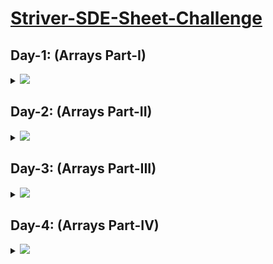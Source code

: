 # [Striver-SDE-Sheet-Challenge](https://takeuforward.org/interviews/strivers-sde-sheet-top-coding-interview-problems)

## Day-1: (Arrays Part-I)

<details>
  <summary><img id="array" src="https://img.shields.io/badge/ARRAYS%20PART--I-6-brightgreen"></summary>
  
  | S.No. | Problem                                                                                                                     | Solutions                                                                                                                                                                                                                                                                 |
  |-------|-----------------------------------------------------------------------------------------------------------------------------|-------------------------------------------------------------------------------------------------------------------------------------------------------------------------------------------------------------------------------------------------------------------------|
  |   1   |[Set Matrix Zeroes](https://takeuforward.org/data-structure/set-matrix-zero)                                                 |<a   href="https://github.com/VishnuVVR-369/Striver-SDE-Sheet/blob/master/01%5D.%20Arrays/01%5D.%20Set%20Matrix%20Zeroes.cpp"><img src="https://img.shields.io/badge/-%20Solution-brightgreen"></a>
  |   2   |[Pascal's Triangle](https://takeuforward.org/data-structure/program-to-generate-pascals-triangle)                            |<a   href="https://github.com/VishnuVVR-369/Striver-SDE-Sheet/blob/master/01%5D.%20Arrays/02%5D.%20Pascals%20Triangle.cpp"><img src="https://img.shields.io/badge/-%20Solution-brightgreen"></a>
  |   3   |[Next Permutation](https://takeuforward.org/data-structure/next_permutation-find-next-lexicographically-greater-permutation/)|<a   href="https://github.com/VishnuVVR-369/Striver-SDE-Sheet/blob/master/01%5D.%20Arrays/03%5D.%20Next%20Permutation.cpp"><img src="https://img.shields.io/badge/-%20Solution-brightgreen"></a>
  |   4   |[Kadane's Algorithm](https://takeuforward.org/data-structure/kadanes-algorithm-maximum-subarray-sum-in-an-array/)            |<a   href="https://github.com/VishnuVVR-369/Striver-SDE-Sheet/blob/master/01%5D.%20Arrays/04%5D.%20Kadanes%20Algorithm.cpp"><img src="https://img.shields.io/badge/-%20Solution-brightgreen"></a>
  |   5   |[Sort array of 0's 1's and 2's](https://takeuforward.org/data-structure/sort-an-array-of-0s-1s-and-2s/)                      |<a   href="https://github.com/VishnuVVR-369/Striver-SDE-Sheet/blob/master/01%5D.%20Arrays/05%5D.%20Sort%20array%20of%200%2C%201%20and%202.cpp"><img src="https://img.shields.io/badge/-%20Solution-brightgreen"></a>
  |   6   |[Stock Buy and Sell](https://takeuforward.org/data-structure/stock-buy-and-sell/)                                            |<a   href="https://github.com/VishnuVVR-369/Striver-SDE-Sheet/blob/master/01%5D.%20Arrays/06%5D.%20Stock%20Buy%20and%20Sell.cpp"><img src="https://img.shields.io/badge/-%20Solution-brightgreen"></a>
  <br>
    <div align="right">
      <h3><b><a href="#striver-sde-sheet-challenge">⬆️ Back to Top</a></b></h3>
    </div>
  <br>
  
</details>

## Day-2: (Arrays Part-II)

<details>
  <summary><img id="array" src="https://img.shields.io/badge/ARRAYS%20PART--II-6-brightgreen"></summary>
  
  | S.No. | Problem                                                                                                                     | Solutions                                                                                                                                                                                                                                                                 |
  |-------|-----------------------------------------------------------------------------------------------------------------------------|-------------------------------------------------------------------------------------------------------------------------------------------------------------------------------------------------------------------------------------------------------------------------|
  |   1   |[Rotate Matrix](https://takeuforward.org/data-structure/rotate-image-by-90-degree/)                                                 |<a   href="https://github.com/VishnuVVR-369/Striver-SDE-Sheet/blob/master/02%5D.%20Arrays%20Part-II/01%5D.%20Rotate%20Matrix.cpp"><img src="https://img.shields.io/badge/-%20Solution-brightgreen"></a>
  |   2   |[Merge Overlapping Intervals](https://takeuforward.org/data-structure/merge-overlapping-sub-intervals/)                            |<a   href="https://github.com/VishnuVVR-369/Striver-SDE-Sheet/blob/master/02%5D.%20Arrays%20Part-II/02%5D.%20Merge%20Overlapping%20Subintervals.cpp"><img src="https://img.shields.io/badge/-%20Solution-brightgreen"></a>
  |   3   |[Merge Two Sorted Arrays](https://takeuforward.org/data-structure/merge-two-sorted-arrays-without-extra-space/)|<a   href="https://github.com/VishnuVVR-369/Striver-SDE-Sheet/blob/master/02%5D.%20Arrays%20Part-II/03%5D.%20Merge%20Sorted%20Arrays.cpp"><img src="https://img.shields.io/badge/-%20Solution-brightgreen"></a>
  |   4   |[Find Duplicate in the Array](https://takeuforward.org/data-structure/find-the-duplicate-in-an-array-of-n1-integers/)            |<a   href="https://github.com/VishnuVVR-369/Striver-SDE-Sheet/blob/master/02%5D.%20Arrays%20Part-II/04%5D.%20Find%20Duplicate%20in%20Array.cpp"><img src="https://img.shields.io/badge/-%20Solution-brightgreen"></a>
  |   5   |[Repeat and Missing Number](https://takeuforward.org/data-structure/find-the-repeating-and-missing-numbers/)                      |<a   href="https://github.com/VishnuVVR-369/Striver-SDE-Sheet/blob/master/02%5D.%20Arrays%20Part-II/05%5D.%20Repeat%20and%20Missing%20Number.cpp"><img src="https://img.shields.io/badge/-%20Solution-brightgreen"></a>
  |   6   |[Count Inversions](https://takeuforward.org/data-structure/count-inversions-in-an-array/)                                            |<a   href="https://github.com/VishnuVVR-369/Striver-SDE-Sheet/blob/master/02%5D.%20Arrays%20Part-II/06%5D.%20Inversion%20of%20Array.cpp"><img src="https://img.shields.io/badge/-%20Solution-brightgreen"></a>
  <br>
    <div align="right">
      <h3><b><a href="#striver-sde-sheet-challenge">⬆️ Back to Top</a></b></h3>
    </div>
  <br>
  
</details>

## Day-3: (Arrays Part-III)

<details>
  <summary><img id="array" src="https://img.shields.io/badge/ARRAYS%20PART--III-6-brightgreen"></summary>
  
  | S.No. | Problem                                                                                                                     | Solutions                                                                                                                                                                                                                                                                 |
  |-------|-----------------------------------------------------------------------------------------------------------------------------|-------------------------------------------------------------------------------------------------------------------------------------------------------------------------------------------------------------------------------------------------------------------------|
  |   1   |[Search In 2D Matrix](https://takeuforward.org/data-structure/search-in-a-sorted-2d-matrix/)                                                 |<a   href="https://github.com/VishnuVVR-369/Striver-SDE-Sheet/blob/master/03%5D.%20Arrays%20Part-III/01%5D.%20Search%20in%202D%20Matrix.cpp"><img src="https://img.shields.io/badge/-%20Solution-brightgreen"></a>
  |   2   |[Modular Exponentiation](https://takeuforward.org/data-structure/implement-powxn-x-raised-to-the-power-n/)                            |<a   href="https://github.com/VishnuVVR-369/Striver-SDE-Sheet/blob/master/03%5D.%20Arrays%20Part-III/02%5D.%20Modular%20Exponentiation.cpp"><img src="https://img.shields.io/badge/-%20Solution-brightgreen"></a>
  |   3   |[Majority Element](https://takeuforward.org/data-structure/find-the-majority-element-that-occurs-more-than-n-2-times/)|<a   href="https://github.com/VishnuVVR-369/Striver-SDE-Sheet/blob/master/03%5D.%20Arrays%20Part-III/03%5D.%20Majority%20Element.cpp"><img src="https://img.shields.io/badge/-%20Solution-brightgreen"></a>
  |   4   |[Majority Element - II](https://takeuforward.org/data-structure/majority-elementsn-3-times-find-the-elements-that-appears-more-than-n-3-times-in-the-array/)            |<a   href="https://github.com/VishnuVVR-369/Striver-SDE-Sheet/blob/master/03%5D.%20Arrays%20Part-III/04%5D.%20Majority%20Element%20II.cpp"><img src="https://img.shields.io/badge/-%20Solution-brightgreen"></a>
  |   5   |[Unique Paths](https://takeuforward.org/data-structure/grid-unique-paths-count-paths-from-left-top-to-the-right-bottom-of-a-matrix/)                      |<a   href="https://github.com/VishnuVVR-369/Striver-SDE-Sheet/blob/master/03%5D.%20Arrays%20Part-III/05%5D.%20Unique%20Paths.cpp"><img src="https://img.shields.io/badge/-%20Solution-brightgreen"></a>
  |   6   |[Reverse Pairs](https://takeuforward.org/data-structure/data-structure/count-reverse-pairs/)                                            |<a   href="https://github.com/VishnuVVR-369/Striver-SDE-Sheet/blob/master/03%5D.%20Arrays%20Part-III/06%5D.%20Reverse%20Pairs.cpp"><img src="https://img.shields.io/badge/-%20Solution-brightgreen"></a>
  <br>
    <div align="right">
      <h3><b><a href="#striver-sde-sheet-challenge">⬆️ Back to Top</a></b></h3>
    </div>
  <br>
  
</details>

## Day-4: (Arrays Part-IV)

<details>
  <summary><img id="array" src="https://img.shields.io/badge/ARRAYS%20PART--IV-6-brightgreen"></summary>
  
  | S.No. | Problem                                                                                                                     | Solutions                                                                                                                                                                                                                                                                 |
  |-------|-----------------------------------------------------------------------------------------------------------------------------|-------------------------------------------------------------------------------------------------------------------------------------------------------------------------------------------------------------------------------------------------------------------------|
  |   1   |[Pair Sum](https://takeuforward.org/data-structure/two-sum-check-if-a-pair-with-given-sum-exists-in-array/)                                                 |<a   href="https://github.com/VishnuVVR-369/Striver-SDE-Sheet/blob/master/04%5D.%20Arrays%20Part-IV/01%5D.%20Pair%20Sum.cpp"><img src="https://img.shields.io/badge/-%20Solution-brightgreen"></a>
  |   2   |[4 Sum](https://takeuforward.org/data-structure/4-sum-find-quads-that-add-up-to-a-target-value/)                            |<a   href="https://github.com/VishnuVVR-369/Striver-SDE-Sheet/blob/master/04%5D.%20Arrays%20Part-IV/02%5D.%204%20Sum.cpp"><img src="https://img.shields.io/badge/-%20Solution-brightgreen"></a>
  |   3   |[Longest Consecutive Sequence](https://takeuforward.org/data-structure/longest-consecutive-sequence-in-an-array/)|<a   href="https://github.com/VishnuVVR-369/Striver-SDE-Sheet/blob/master/04%5D.%20Arrays%20Part-IV/03%5D.%20Longest%20Consecutive%20Sequence.cpp"><img src="https://img.shields.io/badge/-%20Solution-brightgreen"></a>
  |   4   |[Longest Subarray Zero Sum](https://takeuforward.org/data-structure/length-of-the-longest-subarray-with-zero-sum/)            |<a   href="https://github.com/VishnuVVR-369/Striver-SDE-Sheet/blob/master/04%5D.%20Arrays%20Part-IV/04%5D.%20Longest%20Subarray%20Zero%20Sum.cpp"><img src="https://img.shields.io/badge/-%20Solution-brightgreen"></a>
  |   5   |[Count Subarrays with Given XOR](https://takeuforward.org/data-structure/count-the-number-of-subarrays-with-given-xor-k/)                      |<a   href="https://github.com/VishnuVVR-369/Striver-SDE-Sheet/blob/master/04%5D.%20Arrays%20Part-IV/05%5D.%20Count%20Subarrays%20with%20given%20XOR.cpp"><img src="https://img.shields.io/badge/-%20Solution-brightgreen"></a>
  |   6   |[Longest Substring without Repeating Characters](https://takeuforward.org/data-structure/data-structure/length-of-longest-substring-without-any-repeating-character/)                                            |<a   href="https://github.com/VishnuVVR-369/Striver-SDE-Sheet/blob/master/04%5D.%20Arrays%20Part-IV/06%5D.%20Longest%20Substring%20without%20Repeating%20Characters.cpp"><img src="https://img.shields.io/badge/-%20Solution-brightgreen"></a>
  <br>
    <div align="right">
      <h3><b><a href="#striver-sde-sheet-challenge">⬆️ Back to Top</a></b></h3>
    </div>
  <br>
  
</details>


